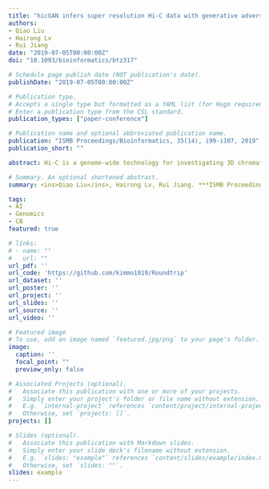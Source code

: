 ```yaml
---
title: "hicGAN infers super resolution Hi-C data with generative adversarial networks"
authors:
- Qiao Liu
- Hairong Lv
- Rui Jiang
date: "2019-07-05T00:00:00Z"
doi: "10.1093/bioinformatics/btz317"

# Schedule page publish date (NOT publication's date).
publishDate: "2019-07-05T00:00:00Z"

# Publication type.
# Accepts a single type but formatted as a YAML list (for Hugo requirements).
# Enter a publication type from the CSL standard.
publication_types: ["paper-conference"]

# Publication name and optional abbreviated publication name.
publication: "ISMB Proceedings/Bioinformatics, 35(14), i99-i107, 2019"
publication_short: ""

abstract: Hi-C is a genome-wide technology for investigating 3D chromatin conformation by measuring physical contacts between pairs of genomic regions. The resolution of Hi-C data directly impacts the effectiveness and accuracy of downstream analysis such as identifying topologically associating domains (TADs) and meaningful chromatin loops. High resolution Hi-C data are valuable resources which implicate the relationship between 3D genome conformation and function, especially linking distal regulatory elements to their target genes. However, high resolution Hi-C data across various tissues and cell types are not always available due to the high sequencing cost. It is therefore indispensable to develop computational approaches for enhancing the resolution of Hi-C data. We proposed hicGAN, an open-sourced framework, for inferring high resolution Hi-C data from low resolution Hi-C data with generative adversarial networks (GANs). To the best of our knowledge, this is the first study to apply GANs to 3D genome analysis. We demonstrate that hicGAN effectively enhances the resolution of low resolution Hi-C data by generating matrices that are highly consistent with the original high resolution Hi-C matrices. A typical scenario of usage for our approach is to enhance low resolution Hi-C data in new cell types, especially where the high resolution Hi-C data are not available. Our study not only presents a novel approach for enhancing Hi-C data resolution, but also provides fascinating insights into disclosing complex mechanism underlying the formation of chromatin contacts.

# Summary. An optional shortened abstract.
summary: <ins>Qiao Liu</ins>, Hairong Lv, Rui Jiang. ***ISMB Proceedings/Bioinformatics***, 2019

tags:
- AI
- Genomics
- CB
featured: true

# links:
# - name: ""
#   url: ""
url_pdf: ''
url_code: 'https://github.com/kimmo1019/Roundtrip'
url_dataset: ''
url_poster: ''
url_project: ''
url_slides: ''
url_source: ''
url_video: ''

# Featured image
# To use, add an image named `featured.jpg/png` to your page's folder. 
image:
  caption: ''
  focal_point: ""
  preview_only: false

# Associated Projects (optional).
#   Associate this publication with one or more of your projects.
#   Simply enter your project's folder or file name without extension.
#   E.g. `internal-project` references `content/project/internal-project/index.md`.
#   Otherwise, set `projects: []`.
projects: []

# Slides (optional).
#   Associate this publication with Markdown slides.
#   Simply enter your slide deck's filename without extension.
#   E.g. `slides: "example"` references `content/slides/example/index.md`.
#   Otherwise, set `slides: ""`.
slides: example
---
```


<!-- {{% callout note %}}
Click the *Cite* button above to demo the feature to enable visitors to import publication metadata into their reference management software.
{{% /callout %}} -->

<!-- {{% callout note %}}
Create your slides in Markdown - click the *Slides* button to check out the example.
{{% /callout %}} -->

<!-- Add the publication's **full text** or **supplementary notes** here. You can use rich formatting such as including [code, math, and images](https://docs.hugoblox.com/content/writing-markdown-latex/). -->
